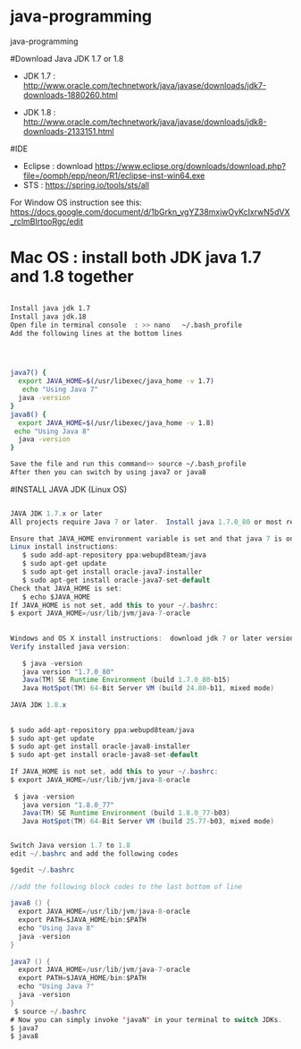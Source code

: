# java-programming
java-programming

#Download Java JDK 1.7 or 1.8
 - JDK 1.7 : http://www.oracle.com/technetwork/java/javase/downloads/jdk7-downloads-1880260.html

 - JDK 1.8 :  http://www.oracle.com/technetwork/java/javase/downloads/jdk8-downloads-2133151.html
 
#IDE
 - Eclipse : download https://www.eclipse.org/downloads/download.php?file=/oomph/epp/neon/R1/eclipse-inst-win64.exe
 - STS : https://spring.io/tools/sts/all
 
For Window OS instruction see this:  
https://docs.google.com/document/d/1bGrkn_vgYZ38mxjwOyKcIxrwN5dVX_rclmBIrtooRgc/edit

# Mac OS : install both JDK  java 1.7 and 1.8 together
```sh

Install java jdk 1.7
Install java jdk.18
Open file in terminal console  : >> nano   ~/.bash_profile
Add the following lines at the bottom lines




java7() {
  export JAVA_HOME=$(/usr/libexec/java_home -v 1.7)
   echo "Using Java 7"
  java -version
}
java8() {
  export JAVA_HOME=$(/usr/libexec/java_home -v 1.8)
 echo "Using Java 8"
  java -version
}

Save the file and run this command>> source ~/.bash_profile
After then you can switch by using java7 or java8
```


#INSTALL JAVA JDK (Linux OS)
```java

JAVA JDK 1.7.x or later 
All projects require Java 7 or later.  Install java 1.7.0_80 or most recent update of java 7. For Google App Engine it supported only java jdk 1.7.x
 
Ensure that JAVA_HOME environment variable is set and that java 7 is on your path.
Linux install instructions:
   $ sudo add-apt-repository ppa:webupd8team/java
   $ sudo apt-get update
   $ sudo apt-get install oracle-java7-installer
   $ sudo apt-get install oracle-java7-set-default
Check that JAVA_HOME is set:
   $ echo $JAVA_HOME
If JAVA_HOME is not set, add this to your ~/.bashrc:
$ export JAVA_HOME=/usr/lib/jvm/java-7-oracle
 
 
Windows and OS X install instructions:  download jdk 7 or later version from the Oracle website and install.  Set JAVA_HOME as a system environment variable.
Verify installed java version:
 
   $ java -version
   java version "1.7.0_80"
   Java(TM) SE Runtime Environment (build 1.7.0_80-b15)
   Java HotSpot(TM) 64-Bit Server VM (build 24.80-b11, mixed mode)
 
JAVA JDK 1.8.x 
 
 
$ sudo add-apt-repository ppa:webupd8team/java
$ sudo apt-get update
$ sudo apt-get install oracle-java8-installer
$ sudo apt-get install oracle-java8-set-default
  
If JAVA_HOME is not set, add this to your ~/.bashrc:
$ export JAVA_HOME=/usr/lib/jvm/java-8-oracle
 
 $ java -version
   java version "1.8.0_77"
   Java(TM) SE Runtime Environment (build 1.8.0_77-b03)
   Java HotSpot(TM) 64-Bit Server VM (build 25.77-b03, mixed mode)


Switch Java version 1.7 to 1.8
edit ~/.bashrc and add the following codes

$gedit ~/.bashrc
  
//add the following block codes to the last bottom of line
  
java8 () {
  export JAVA_HOME=/usr/lib/jvm/java-8-oracle
  export PATH=$JAVA_HOME/bin:$PATH
  echo "Using Java 8"
  java -version
}
  
java7 () {
  export JAVA_HOME=/usr/lib/jvm/java-7-oracle
  export PATH=$JAVA_HOME/bin:$PATH
  echo "Using Java 7"
  java -version
}
 $ source ~/.bashrc
# Now you can simply invoke 'javaN' in your terminal to switch JDKs.
$ java7
$ java8

```
